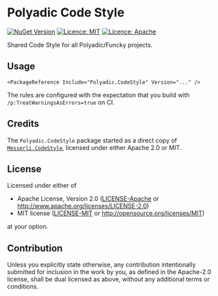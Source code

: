 # Polyadic Code Style

[![NuGet Version](https://img.shields.io/nuget/v/Polyadic.CodeStyle)](https://www.nuget.org/packages/Polyadic.CodeStyle)
[![Licence: MIT](https://img.shields.io/badge/licence-MIT-green)](https://raw.githubusercontent.com/polyadic/funcky/main/LICENSE-MIT)
[![Licence: Apache](https://img.shields.io/badge/licence-Apache-green)](https://raw.githubusercontent.com/polyadic/funcky/main/LICENSE-Apache)


Shared Code Style for all Polyadic/Funcky projects.

## Usage

```
<PackageReference Include="Polyadic.CodeStyle" Version="..." />
```

The rules are configured with the expectation that you build with
`/p:TreatWarningsAsErrors=true` on CI.

## Credits
The `Polyadic.CodeStyle` package started as a direct copy of
[`Messerli.CodeStyle`](https://github.com/messerli-informatik-ag/code-style), licensed under either Apache 2.0 or MIT.

## License
Licensed under either of

* Apache License, Version 2.0
  ([LICENSE-Apache](LICENSE-Apache) or <http://www.apache.org/licenses/LICENSE-2.0>)
* MIT license
  ([LICENSE-MIT](LICENSE-MIT) or <http://opensource.org/licenses/MIT>)

at your option.

## Contribution
Unless you explicitly state otherwise, any contribution intentionally submitted
for inclusion in the work by you, as defined in the Apache-2.0 license, shall be
dual licensed as above, without any additional terms or conditions.

